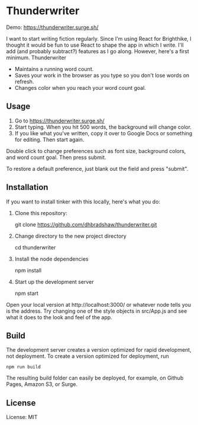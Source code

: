 # Thunderwriter

Demo: https://thunderwriter.surge.sh/

I want to start writing fiction regularly.  Since I'm using React for
Brighthike, I thought it would be fun to use React to shape the app in which I
write.  I'll add (and probably subtract?) features as I go along.  However,
here's a first minimum.  Thunderwriter

* Maintains a running word count.
* Saves your work in the browser as you type so you don't lose words on refresh.
* Changes color when you reach your word count goal.

## Usage

1.  Go to https://thunderwriter.surge.sh/
2.  Start typing.  When you hit 500 words, the background will change color.
3.  If you like what you've written, copy it over to Google Docs or something for editing.  Then start again.

Double click to change preferences such as font size, background colors, and word count goal.  Then press submit.

To restore a default preference, just blank out the field and press "submit".

## Installation

If you want to install tinker with this locally, here's what you do:

1. Clone this repository:

    git clone https://github.com/dhbradshaw/thunderwriter.git

2. Change directory to the new project directory

    cd thunderwriter

3. Install the node dependencies

    npm install

4. Start up the development server

    npm start

Open your local version at http://localhost:3000/ or whatever node tells you is the address.  Try changing one of the style objects in src/App.js and see what it does to the look and feel of the app.

## Build

The development server creates a version optimized for rapid development, not deployment.  To create a version optimized for deployment, run

    npm run build

The resulting build folder can easily be deployed, for example, on Github Pages, Amazon S3, or Surge.

## License
License: MIT
